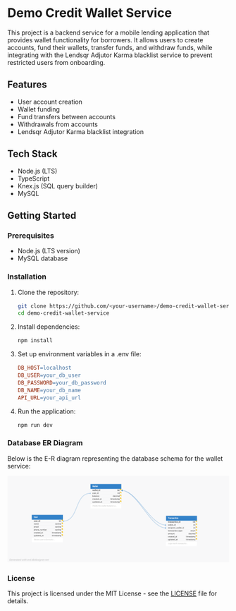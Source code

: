 # Demo Credit Wallet Service

This project is a backend service for a mobile lending application that provides wallet functionality for borrowers. It allows users to create accounts, fund their wallets, transfer funds, and withdraw funds, while integrating with the Lendsqr Adjutor Karma blacklist service to prevent restricted users from onboarding.

## Features

- User account creation
- Wallet funding
- Fund transfers between accounts
- Withdrawals from accounts
- Lendsqr Adjutor Karma blacklist integration

## Tech Stack

- Node.js (LTS)
- TypeScript
- Knex.js (SQL query builder)
- MySQL

## Getting Started

### Prerequisites

- Node.js (LTS version)
- MySQL database

### Installation

1. Clone the repository:

   ```bash
   git clone https://github.com/<your-username>/demo-credit-wallet-service.git
   cd demo-credit-wallet-service

   ```

2. Install dependencies:

   ```bash
   npm install

   ```

3. Set up environment variables in a .env file:

   ```makefile
   DB_HOST=localhost
   DB_USER=your_db_user
   DB_PASSWORD=your_db_password
   DB_NAME=your_db_name
   API_URL=your_api_url

   ```

4. Run the application:
   ```bash
   npm run dev
   ```

### Database ER Diagram

Below is the E-R diagram representing the database schema for the wallet service:

![E-R Diagram](images/demo-credit-wallet_1.png)

### License

This project is licensed under the MIT License - see the [LICENSE](LICENSE) file for details.
